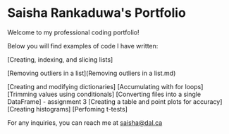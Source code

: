# Saisha Rankaduwa's Portfolio

Welcome to my professional coding portfolio! 

Below you will find examples of code I have written: 

[Creating, indexing, and slicing lists]

[Removing outliers in a list](Removing outliers in a list.md)


[Creating and modifying dictionaries]
[Accumulating with for loops]
[Trimming values using conditionals]
[Converting files into a single DataFrame] - assignment 3
[Creating a table and point plots for accuracy]
[Creating histograms]
[Perfoming t-tests]


For any inquiries, you can reach me at saisha@dal.ca
